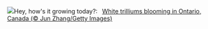 ![](https://www.bing.com/th?id=OHR.TrilliumOntario_EN-US5180679465_UHD.jpg&w=1000)Hey, how's it growing today?:&nbsp;&ensp;[White trilliums blooming in Ontario, Canada (© Jun Zhang/Getty Images)](https://www.bing.com/th?id=OHR.TrilliumOntario_EN-US5180679465_UHD.jpg)
<br><br/>
